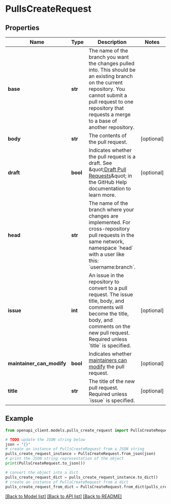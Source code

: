 # PullsCreateRequest


## Properties

Name | Type | Description | Notes
------------ | ------------- | ------------- | -------------
**base** | **str** | The name of the branch you want the changes pulled into. This should be an existing branch on the current repository. You cannot submit a pull request to one repository that requests a merge to a base of another repository. | 
**body** | **str** | The contents of the pull request. | [optional] 
**draft** | **bool** | Indicates whether the pull request is a draft. See \&quot;[Draft Pull Requests](https://docs.github.com/enterprise-server@3.4/articles/about-pull-requests#draft-pull-requests)\&quot; in the GitHub Help documentation to learn more. | [optional] 
**head** | **str** | The name of the branch where your changes are implemented. For cross-repository pull requests in the same network, namespace &#x60;head&#x60; with a user like this: &#x60;username:branch&#x60;. | 
**issue** | **int** | An issue in the repository to convert to a pull request. The issue title, body, and comments will become the title, body, and comments on the new pull request. Required unless &#x60;title&#x60; is specified. | [optional] 
**maintainer_can_modify** | **bool** | Indicates whether [maintainers can modify](https://docs.github.com/enterprise-server@3.4/articles/allowing-changes-to-a-pull-request-branch-created-from-a-fork/) the pull request. | [optional] 
**title** | **str** | The title of the new pull request. Required unless &#x60;issue&#x60; is specified. | [optional] 

## Example

```python
from openapi_client.models.pulls_create_request import PullsCreateRequest

# TODO update the JSON string below
json = "{}"
# create an instance of PullsCreateRequest from a JSON string
pulls_create_request_instance = PullsCreateRequest.from_json(json)
# print the JSON string representation of the object
print(PullsCreateRequest.to_json())

# convert the object into a dict
pulls_create_request_dict = pulls_create_request_instance.to_dict()
# create an instance of PullsCreateRequest from a dict
pulls_create_request_from_dict = PullsCreateRequest.from_dict(pulls_create_request_dict)
```
[[Back to Model list]](../README.md#documentation-for-models) [[Back to API list]](../README.md#documentation-for-api-endpoints) [[Back to README]](../README.md)


